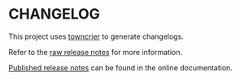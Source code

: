 # CHANGELOG

This project uses [towncrier](https://towncrier.readthedocs.io/) to generate changelogs.

Refer to the [raw release notes](doc/source/changelog.rst) for more information.

[Published release notes](https://almgw-sphinx-needs.scade.docs.pyansys.com/version/stable/changelog.html)
can be found in the online documentation.

